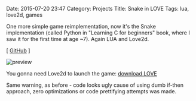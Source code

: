 Date: 2015-07-20 23:47
Category: Projects
Title: Snake in LOVE
Tags: lua, love2d, games

One more simple game reimplementation, now it's the Snake implementation (called Python in "Learning C for beginners" book, where I saw it for the first time at age ~7). Again LUA and Love2d.

[ [GitHub](https://github.com/agrrh/love_snake) ]

![preview]({filename}/media/snake-love-showoff.png)

You gonna need Love2d to launch the game: [download LOVE](https://love2d.org/)

Same warning, as before - code looks ugly cause of using dumb if-then approach, zero optimizations or code prettifying attempts was made.
